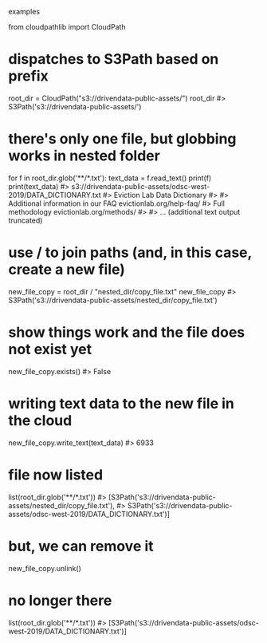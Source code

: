 

examples

from cloudpathlib import CloudPath

# dispatches to S3Path based on prefix
root_dir = CloudPath("s3://drivendata-public-assets/")
root_dir
#> S3Path('s3://drivendata-public-assets/')

# there's only one file, but globbing works in nested folder
for f in root_dir.glob('**/*.txt'):
    text_data = f.read_text()
    print(f)
    print(text_data)
#> s3://drivendata-public-assets/odsc-west-2019/DATA_DICTIONARY.txt
#> Eviction Lab Data Dictionary
#>
#> Additional information in our FAQ evictionlab.org/help-faq/
#> Full methodology evictionlab.org/methods/
#>
#> ... (additional text output truncated)

# use / to join paths (and, in this case, create a new file)
new_file_copy = root_dir / "nested_dir/copy_file.txt"
new_file_copy
#> S3Path('s3://drivendata-public-assets/nested_dir/copy_file.txt')

# show things work and the file does not exist yet
new_file_copy.exists()
#> False

# writing text data to the new file in the cloud
new_file_copy.write_text(text_data)
#> 6933

# file now listed
list(root_dir.glob('**/*.txt'))
#> [S3Path('s3://drivendata-public-assets/nested_dir/copy_file.txt'),
#>  S3Path('s3://drivendata-public-assets/odsc-west-2019/DATA_DICTIONARY.txt')]

# but, we can remove it
new_file_copy.unlink()

# no longer there
list(root_dir.glob('**/*.txt'))
#> [S3Path('s3://drivendata-public-assets/odsc-west-2019/DATA_DICTIONARY.txt')]